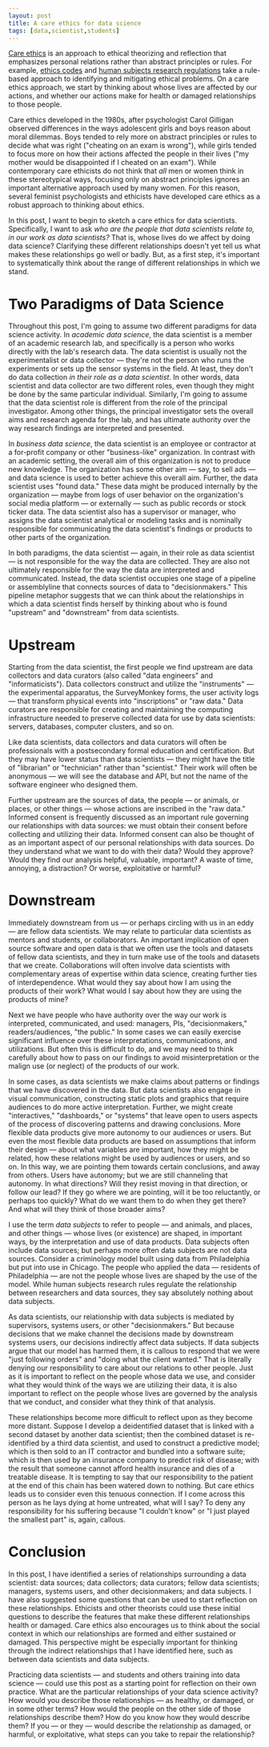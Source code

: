 ```yaml
---
layout: post
title: A care ethics for data science
tags: [data,scientist,students]
---
```


[Care ethics](https://plato.stanford.edu/entries/feminism-ethics/#FemAppEth) is an approach to ethical theorizing and reflection that emphasizes personal relations rather than abstract principles or rules.  For example, [ethics codes](https://medium.com/@dpatil/a-code-of-ethics-for-data-science-cda27d1fac1#---244-587) and [human subjects research regulations](https://en.wikipedia.org/wiki/Common_Rule) take a rule-based approach to identifying and mitigating ethical problems.  On a care ethics approach, we start by thinking about whose lives are affected by our actions, and whether our actions make for health or damaged relationships to those people.  

Care ethics developed in the 1980s, after psychologist Carol Gilligan observed differences in the ways adolescent girls and boys reason about moral dilemmas.  Boys tended to rely more on abstract principles or rules to decide what was right ("cheating on an exam is wrong"), while girls tended to focus more on how their actions affected the people in their lives ("my mother would be disappointed if I cheated on an exam").  While contemporary care ethicists do not think that *all* men or women think in these stereotypical ways, focusing only on abstract principles ignores an important alternative approach used by many women.  For this reason, several feminist psychologists and ethicists have developed care ethics as a robust approach to thinking about ethics.  

In this post, I want to begin to sketch a care ethics for data scientists.  Specifically, I want to ask *who are the people that data scientists relate to, in our work as data scientists?*  That is, whose lives do we affect by doing data science?  Clarifying these different relationships doesn't yet tell us what makes these relationships go well or badly.  But, as a first step, it's important to systematically think about the range of different relationships in which we stand.  

# Two Paradigms of Data Science #

Throughout this post, I'm going to assume two different paradigms for data science activity.  In *academic data science*, the data scientist is a member of an academic research lab, and specifically is a person who works directly with the lab's research data.  The data scientist is usually not the experimentalist or data collector — they're not the person who runs the experiments or sets up the sensor systems in the field.  At least, they don't do data collection *in their role as a data scientist*.  In other words, data scientist and data collector are two different roles, even though they might be done by the same particular individual.  Similarly, I'm going to assume that the data scientist role is different from the role of the principal investigator.  Among other things, the principal investigator sets the overall aims and research agenda for the lab, and has ultimate authority over the way research findings are interpreted and presented.  

In *business data science*, the data scientist is an employee or contractor at a for-profit company or other "business-like" organization.  In contrast with an academic setting, the overall aim of this organization is not to produce new knowledge.  The organization has some other aim — say, to sell ads — and data science is used to better achieve this overall aim.  Further, the data scientist uses "found data."  These data might be produced internally by the organization — maybe from logs of user behavior on the organization's social media platform — or externally — such as public records or stock ticker data.  The data scientist also has a supervisor or manager, who assigns the data scientist analytical or modeling tasks and is nominally responsible for communicating the data scientist's findings or products to other parts of the organization.  

In both paradigms, the data scientist — again, in their role as data scientist — is not responsible for the way the data are collected.  They are also not ultimately responsible for the way the data are interpreted and communicated.  Instead, the data scientist occupies one stage of a pipeline or assemblyline that connects sources of data to "decisionmakers."  This pipeline metaphor suggests that we can think about the relationships in which a data scientist finds herself by thinking about who is found "upstream" and "downstream" from data scientists.  

# Upstream #

Starting from the data scientist, the first people we find upstream are data collectors and data curators (also called "data engineers" and "informaticists").  Data collectors construct and utilize the "instruments" — the experimental apparatus, the SurveyMonkey forms, the user activity logs — that transform physical events into "inscriptions" or "raw data."  Data curators are responsible for creating and maintaining the computing infrastructure needed to preserve collected data for use by data scientists:  servers, databases, computer clusters, and so on.  

Like data scientists, data collectors and data curators will often be professionals with a postsecondary formal education and certification.  But they may have lower status than data scientists — they might have the title of "librarian" or "technician" rather than "scientist."  Their work will often be anonymous — we will see the database and API, but not the name of the software engineer who designed them.  

Further upstream are the sources of data, the people — or animals, or places, or other things — whose actions are inscribed in the "raw data."  Informed consent is frequently discussed as an important rule governing our relationships with data sources:  we must obtain their consent before collecting and utilizing their data.  Informed consent can also be thought of as an important aspect of our personal relationships with data sources.  Do they understand what we want to do with their data?  Would they approve?  Would they find our analysis helpful, valuable, important?  A waste of time, annoying, a distraction?  Or worse, exploitative or harmful?  

# Downstream #

Immediately downstream from us — or perhaps circling with us in an eddy — are fellow data scientists.  We may relate to particular data scientists as mentors and students, or collaborators.  An important implication of open source software and open data is that we often use the tools and datasets of fellow data scientists, and they in turn make use of the tools and datasets that we create.  Collaborations will often involve data scientists with complementary areas of expertise within data science, creating further ties of interdependence.  What would they say about how I am using the products of their work?  What would I say about how they are using the products of mine?  

Next we have people who have authority over the way our work is interpreted, communicated, and used:  managers, PIs, "decisionmakers," readers/audiences, "the public."  In some cases we can easily exercise significant influence over these interpretations, communications, and utilizations.  But often this is difficult to do, and we may need to think carefully about how to pass on our findings to avoid misinterpretation or the malign use (or neglect) of the products of our work.  

In some cases, as data scientists we make claims about patterns or findings that we have discovered in the data.  But data scientists also engage in visual communication, constructing static plots and graphics that require audiences to do more active interpretation.  Further, we might create "interactives," "dashboards," or "systems" that leave open to users aspects of the process of discovering patterns and drawing conclusions.  More flexible data products give more autonomy to our audiences or users.  But even the most flexible data products are based on assumptions that inform their design — about what variables are important, how they might be related, how these relations might be used by audiences or users, and so on.  In this way, we are pointing them towards certain conclusions, and away from others.  Users have autonomy; but we are still channeling that autonomy.  In what directions?  Will they resist moving in that direction, or follow our lead?  If they go where we are pointing, will it be too reluctantly, or perhaps too quickly?  What do we want them to do when they get there?  And what will they think of those broader aims?  

I use the term *data subjects* to refer to people — and animals, and places, and other things — whose lives (or existence) are shaped, in important ways, by the interpretation and use of data products.  Data subjects often include data sources; but perhaps more often data subjects are not data sources.  Consider a criminology model built using data from Philadelphia but put into use in Chicago.  The people who applied the data — residents of Philadelphia — are not the people whose lives are shaped by the use of the model.  While human subjects research rules regulate the relationship between researchers and data sources, they say absolutely nothing about data subjects.  

As data scientists, our relationship with data subjects is mediated by supervisors, systems users, or other "decisionmakers." But because decisions that we make channel the decisions made by downstream systems users, our decisions indirectly affect data subjects.  If data subjects argue that our model has harmed them, it is callous to respond that we were "just following orders" and "doing what the client wanted."  That is literally denying our responsibility to care about our relations to other people.  Just as it is important to reflect on the people whose data we use, and consider what they would think of the ways we are utilizing their data, it is also important to reflect on the people whose lives are governed by the analysis that we conduct, and consider what they think of that analysis.  

These relationships become more difficult to reflect upon as they become more distant.  Suppose I develop a deidentified dataset that is linked with a second dataset by another data scientist; then the combined dataset is re-identified by a third data scientist, and used to construct a predictive model; which is then sold to an IT contractor and bundled into a software suite; which is then used by an insurance company to predict risk of disease; with the result that someone cannot afford health insurance and dies of a treatable disease.  It is tempting to say that our responsibility to the patient at the end of this chain has been watered down to nothing.  But care ethics leads us to consider even this tenuous connection.  If I come across this person as he lays dying at home untreated, what will I say?  To deny any responsibility for his suffering because "I couldn't know" or "I just played the smallest part" is, again, callous.  

# Conclusion #

In this post, I have identified a series of relationships surrounding a data scientist:  data sources; data collectors; data curators; fellow data scientists; managers, systems users, and other decisionmakers; and data subjects.  I have also suggested some questions that can be used to start reflection on these relationships.  Ethicists and other theorists could use these initial questions to describe the features that make these different relationships health or damaged.  Care ethics also encourages us to think about the social context in which our relationships are formed and either sustained or damaged.  This perspective might be especially important for thinking through the indirect relationships that I have identified here, such as between data scientists and data subjects.  

Practicing data scientists — and students and others training into data science — could use this post as a starting point for reflection on their own practice.  What are the particular relationships of your data science activity?  How would you describe those relationships — as healthy, or damaged, or in some other terms?  How would the people on the other side of those relationships describe them?  How do you know how they would describe them?  If you — or they — would describe the relationship as damaged, or harmful, or exploitative, what steps can you take to repair the relationship?  


